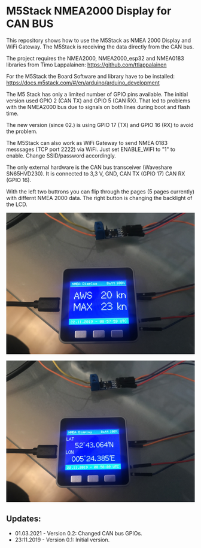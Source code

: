 # M5Stack NMEA2000 Display for CAN BUS
This repository shows how to use the M5Stack as NMEA 2000 Display and WiFi Gateway. 
The M5Stack is receiving the data directly from the CAN bus.

The project requires the NMEA2000, NMEA2000_esp32 and NMEA0183 libraries from Timo Lappalainen: https://github.com/ttlappalainen

For the M5Stack the Board Software and library have to be installed: https://docs.m5stack.com/#/en/arduino/arduino_development

The M5 Stack has only a limited number of GPIO pins available. The initial version used GPIO 2 (CAN TX) and GPIO 5 (CAN RX). That led to problems with the NMEA2000 bus due to signals on both lines during boot and flash time.

The new version (since 02.) is using GPIO 17 (TX) and GPIO 16 (RX) to avoid the problem.

The M5Stack can also work as WiFi Gateway to send NMEA 0183 messsages (TCP port 2222) via WiFi.
Just set ENABLE_WIFI to "1" to enable. Change SSID/password accordingly.

The only external hardware is the CAN bus transceiver (Waveshare SN65HVD230).
It is connected to 3,3 V, GND, CAN TX (GPIO 17) CAN RX (GPIO 16).

With the left two buttrons you can flip through the pages (5 pages currently) with differnt NMEA 2000 data. The right button is changing the backlight of the LCD.

![Display1](https://github.com/AK-Homberger/M5Stack-NMEA-2000-Display-CAN-BUS/blob/master/IMG_1173.JPG)

![Display2](https://github.com/AK-Homberger/M5Stack-NMEA-2000-Display-CAN-BUS/blob/master/IMG_1174.JPG)

## Updates:
- 01.03.2021 - Version 0.2: Changed CAN bus GPIOs.
- 23:11.2019 - Version 0.1: Initial version.
